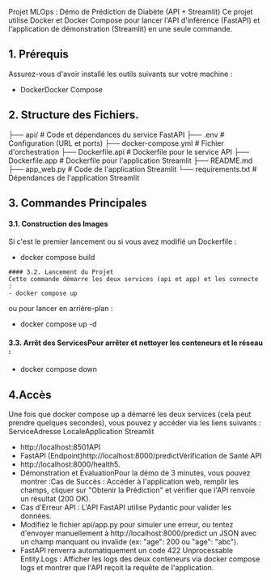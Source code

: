 Projet MLOps : Démo de Prédiction de Diabète (API + Streamlit)
Ce projet utilise Docker et Docker Compose pour lancer l'API d'inférence (FastAPI) et l'application de démonstration (Streamlit) en une seule commande.

## 1. Prérequis
Assurez-vous d'avoir installé les outils suivants sur votre machine :
- DockerDocker Compose

## 2. Structure des Fichiers.
├── api/                  # Code et dépendances du service FastAPI
├── .env                  # Configuration (URL et ports)
├── docker-compose.yml    # Fichier d'orchestration
├── Dockerfile.api        # Dockerfile pour le service API
├── Dockerfile.app        # Dockerfile pour l'application Streamlit
├── README.md
├── app_web.py            # Code de l'application Streamlit
└── requirements.txt      # Dépendances de l'application Streamlit

## 3. Commandes Principales
   #### 3.1. Construction des Images
   Si c'est le premier lancement ou si vous avez modifié un Dockerfile :
   - docker compose build

    #### 3.2. Lancement du Projet
    Cette commande démarre les deux services (api et app) et les connecte :
    - docker compose up
ou pour lancer en arrière-plan :
- docker compose up -d

#### 3.3. Arrêt des ServicesPour arrêter et nettoyer les conteneurs et le réseau :
- docker compose down
  
## 4.Accès
Une fois que docker compose up a démarré les deux services (cela peut prendre quelques secondes), vous pouvez y accéder via les liens suivants :
  ServiceAdresse LocaleApplication Streamlit 
  - http://localhost:8501API 
  - FastAPI (Endpoint)http://localhost:8000/predictVérification de Santé API
  - http://localhost:8000/health5. 
  - Démonstration et ÉvaluationPour la démo de 3 minutes, vous pouvez montrer :Cas de Succès : Accéder à l'application web, remplir les champs, cliquer sur "Obtenir la Prédiction" et vérifier que l'API renvoie un résultat (200 OK).
  - Cas d'Erreur API : L'API FastAPI utilise Pydantic pour valider les données. 
  - Modifiez le fichier api/app.py pour simuler une erreur, ou tentez d'envoyer manuellement à http://localhost:8000/predict un JSON avec un champ manquant ou invalide (ex: "age": 200 ou "age": "abc"). 
  - FastAPI renverra automatiquement un code 422 Unprocessable Entity.Logs : Afficher les logs des deux conteneurs via docker compose logs et montrer que l'API reçoit la requête de l'application.